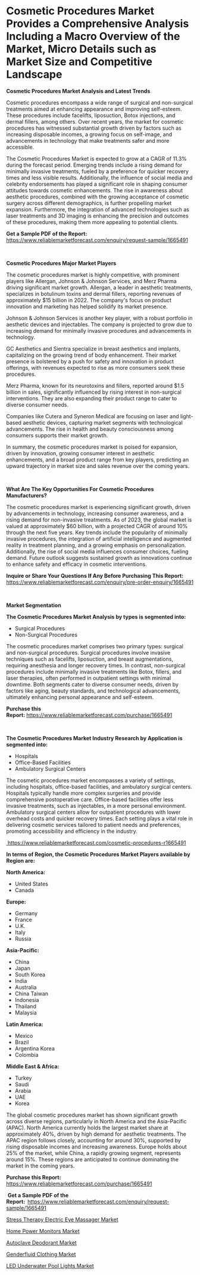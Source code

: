 <p><h1>Cosmetic Procedures Market Provides a Comprehensive Analysis Including a Macro Overview of the Market, Micro Details such as Market Size and Competitive Landscape</h1></p><p><strong>Cosmetic Procedures Market Analysis and Latest Trends</strong></p>
<p><p>Cosmetic procedures encompass a wide range of surgical and non-surgical treatments aimed at enhancing appearance and improving self-esteem. These procedures include facelifts, liposuction, Botox injections, and dermal fillers, among others. Over recent years, the market for cosmetic procedures has witnessed substantial growth driven by factors such as increasing disposable incomes, a growing focus on self-image, and advancements in technology that make treatments safer and more accessible.</p><p>The Cosmetic Procedures Market is expected to grow at a CAGR of 11.3% during the forecast period. Emerging trends include a rising demand for minimally invasive treatments, fueled by a preference for quicker recovery times and less visible results. Additionally, the influence of social media and celebrity endorsements has played a significant role in shaping consumer attitudes towards cosmetic enhancements. The rise in awareness about aesthetic procedures, combined with the growing acceptance of cosmetic surgery across different demographics, is further propelling market expansion. Furthermore, the integration of advanced technologies such as laser treatments and 3D imaging is enhancing the precision and outcomes of these procedures, making them more appealing to potential clients.</p></p>
<p><strong>Get a Sample PDF of the Report:&nbsp;</strong> <a href="https://www.reliablemarketforecast.com/enquiry/request-sample/1665491?utm_campaign=1134&utm_medium=2&utm_source=Github&utm_content=ia&utm_term=04042025&utm_id=cosmetic-procedures">https://www.reliablemarketforecast.com/enquiry/request-sample/1665491</a></p>
<p>&nbsp;</p>
<p><strong>Cosmetic Procedures Major Market Players</strong></p>
<p><p>The cosmetic procedures market is highly competitive, with prominent players like Allergan, Johnson & Johnson Services, and Merz Pharma driving significant market growth. Allergan, a leader in aesthetic treatments, specializes in botulinum toxins and dermal fillers, reporting revenues of approximately $15 billion in 2022. The company's focus on product innovation and marketing has helped solidify its market presence. </p><p>Johnson & Johnson Services is another key player, with a robust portfolio in aesthetic devices and injectables. The company is projected to grow due to increasing demand for minimally invasive procedures and advancements in technology.</p><p>GC Aesthetics and Sientra specialize in breast aesthetics and implants, capitalizing on the growing trend of body enhancement. Their market presence is bolstered by a push for safety and innovation in product offerings, with revenues expected to rise as more consumers seek these procedures.</p><p>Merz Pharma, known for its neurotoxins and fillers, reported around $1.5 billion in sales, significantly influenced by rising interest in non-surgical interventions. They are also expanding their product range to cater to diverse consumer needs.</p><p>Companies like Cutera and Syneron Medical are focusing on laser and light-based aesthetic devices, capturing market segments with technological advancements. The rise in health and beauty consciousness among consumers supports their market growth.</p><p>In summary, the cosmetic procedures market is poised for expansion, driven by innovation, growing consumer interest in aesthetic enhancements, and a broad product range from key players, predicting an upward trajectory in market size and sales revenue over the coming years.</p></p>
<p>&nbsp;</p>
<p><strong>What Are The Key Opportunities For Cosmetic Procedures Manufacturers?</strong></p>
<p><p>The cosmetic procedures market is experiencing significant growth, driven by advancements in technology, increasing consumer awareness, and a rising demand for non-invasive treatments. As of 2023, the global market is valued at approximately $60 billion, with a projected CAGR of around 10% through the next five years. Key trends include the popularity of minimally invasive procedures, the integration of artificial intelligence and augmented reality in treatment planning, and a growing emphasis on personalization. Additionally, the rise of social media influences consumer choices, fueling demand. Future outlook suggests sustained growth as innovations continue to enhance safety and efficacy in cosmetic interventions.</p></p>
<p><strong>Inquire or Share Your Questions If Any Before Purchasing This Report:</strong> <a href="https://www.reliablemarketforecast.com/enquiry/pre-order-enquiry/1665491?utm_campaign=1134&utm_medium=2&utm_source=Github&utm_content=ia&utm_term=04042025&utm_id=cosmetic-procedures">https://www.reliablemarketforecast.com/enquiry/pre-order-enquiry/1665491</a></p>
<p>&nbsp;</p>
<p><strong>Market Segmentation</strong></p>
<p><strong>The Cosmetic Procedures Market Analysis by types is segmented into:</strong></p>
<p><ul><li>Surgical Procedures</li><li>Non-Surgical Procedures</li></ul></p>
<p><p>The cosmetic procedures market comprises two primary types: surgical and non-surgical procedures. Surgical procedures involve invasive techniques such as facelifts, liposuction, and breast augmentations, requiring anesthesia and longer recovery times. In contrast, non-surgical procedures include minimally invasive treatments like Botox, fillers, and laser therapies, often performed in outpatient settings with minimal downtime. Both segments cater to diverse consumer needs, driven by factors like aging, beauty standards, and technological advancements, ultimately enhancing personal appearance and self-esteem.</p></p>
<p><strong>Purchase this Report:&nbsp;</strong><a href="https://www.reliablemarketforecast.com/purchase/1665491?utm_campaign=1134&utm_medium=2&utm_source=Github&utm_content=ia&utm_term=04042025&utm_id=cosmetic-procedures">https://www.reliablemarketforecast.com/purchase/1665491</a></p>
<p>&nbsp;</p>
<p><strong>The Cosmetic Procedures Market Industry Research by Application is segmented into:</strong></p>
<p><ul><li>Hospitals</li><li>Office-Based Facilities</li><li>Ambulatory Surgical Centers</li></ul></p>
<p><p>The cosmetic procedures market encompasses a variety of settings, including hospitals, office-based facilities, and ambulatory surgical centers. Hospitals typically handle more complex surgeries and provide comprehensive postoperative care. Office-based facilities offer less invasive treatments, such as injectables, in a more personal environment. Ambulatory surgical centers allow for outpatient procedures with lower overhead costs and quicker recovery times. Each setting plays a vital role in delivering cosmetic services tailored to patient needs and preferences, promoting accessibility and efficiency in the industry.</p></p>
<p><a href="https://www.reliablemarketforecast.com/cosmetic-procedures-r1665491?utm_campaign=1134&utm_medium=2&utm_source=Github&utm_content=ia&utm_term=04042025&utm_id=cosmetic-procedures">&nbsp;https://www.reliablemarketforecast.com/cosmetic-procedures-r1665491</a></p>
<p><strong>In terms of Region, the Cosmetic Procedures Market Players available by Region are:</strong></p>
<p>
    <p> <strong> North America: </strong>
        <ul>
            <li>United States</li>
            <li>Canada</li>
        </ul>
        </p> 
    <p> <strong> Europe: </strong>
        <ul>
            <li>Germany</li>
            <li>France</li>
            <li>U.K.</li>
            <li>Italy</li>
            <li>Russia</li>
        </ul>
        </p> 
    <p> <strong> Asia-Pacific: </strong>
        <ul>
            <li>China</li>
            <li>Japan</li>
            <li>South Korea</li>
            <li>India</li>
            <li>Australia</li>
            <li>China Taiwan</li>
            <li>Indonesia</li>
            <li>Thailand</li>
            <li>Malaysia</li>
        </ul>
        </p> 
    <p> <strong> Latin America: </strong>
        <ul>
            <li>Mexico</li>
            <li>Brazil</li>
            <li>Argentina Korea</li>
            <li>Colombia</li>
        </ul>
        </p> 
    <p> <strong> Middle East & Africa: </strong>
        <ul>
            <li>Turkey</li>
            <li>Saudi</li>
            <li>Arabia</li>
            <li>UAE</li>
            <li>Korea</li>
        </ul>
    </p>
    </p>
<p><p>The global cosmetic procedures market has shown significant growth across diverse regions, particularly in North America and the Asia-Pacific (APAC). North America currently holds the largest market share at approximately 40%, driven by high demand for aesthetic treatments. The APAC region follows closely, accounting for around 30%, supported by rising disposable incomes and increasing awareness. Europe holds about 25% of the market, while China, a rapidly growing segment, represents around 15%. These regions are anticipated to continue dominating the market in the coming years.</p></p>
<p><strong>Purchase this Report: </strong><a href="https://www.reliablemarketforecast.com/purchase/1665491?utm_campaign=1134&utm_medium=2&utm_source=Github&utm_content=ia&utm_term=04042025&utm_id=cosmetic-procedures">https://www.reliablemarketforecast.com/purchase/1665491</a></p>
<p>&nbsp;<strong>Get a Sample PDF of the Report:&nbsp;&nbsp;</strong><a href="https://www.reliablemarketforecast.com/enquiry/request-sample/1665491?utm_campaign=1134&utm_medium=2&utm_source=Github&utm_content=ia&utm_term=04042025&utm_id=cosmetic-procedures">https://www.reliablemarketforecast.com/enquiry/request-sample/1665491</a></p>
<p><strong></strong></p>
<p><p><a href="https://github.com/buluckcapps2/Market-Research-Report-List-1/blob/main/stress-therapy-electric-eye-massager-market.md?utm_campaign=1134&utm_medium=2&utm_source=Github&utm_content=ia&utm_term=04042025&utm_id=cosmetic-procedures">Stress Therapy Electric Eye Massager Market</a></p><p><a href="https://github.com/donnypolan/Market-Research-Report-List-1/blob/main/home-power-monitors-market.md?utm_campaign=1134&utm_medium=2&utm_source=Github&utm_content=ia&utm_term=04042025&utm_id=cosmetic-procedures">Home Power Monitors Market</a></p><p><a href="https://github.com/hoganemken50/Market-Research-Report-List-1/blob/main/autoclave-deodorant-market.md?utm_campaign=1134&utm_medium=2&utm_source=Github&utm_content=ia&utm_term=04042025&utm_id=cosmetic-procedures">Autoclave Deodorant Market</a></p><p><a href="https://github.com/ujanoandryvw/Market-Research-Report-List-1/blob/main/genderfluid-clothing-market.md?utm_campaign=1134&utm_medium=2&utm_source=Github&utm_content=ia&utm_term=04042025&utm_id=cosmetic-procedures">Genderfluid Clothing Market</a></p><p><a href="https://github.com/zemonarutaep/Market-Research-Report-List-1/blob/main/led-underwater-pool-lights-market.md?utm_campaign=1134&utm_medium=2&utm_source=Github&utm_content=ia&utm_term=04042025&utm_id=cosmetic-procedures">LED Underwater Pool Lights Market</a></p></p>